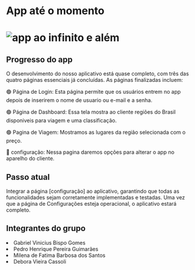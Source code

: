 <h1>App até o momento<h1>

![app ao infinito e além](https://github.com/gabrielvinicius01/App-de-Viagem/assets/141922858/7b9ea752-0f8c-46be-a9a4-9c9fc437dc7e)

<h2>Progresso do app</h2>
O desenvolvimento do nosso aplicativo está quase completo, com três das quatro páginas essenciais já concluídas. As páginas finalizadas incluem:
<p>

🟢 Página de Login: Esta página permite que os usuários entrem no app depois de inserirem o nome de usuario ou e-mail e a senha.

🟢 Página de Dashboard: Essa tela mostra ao cliente regiões do Brasil disponiveis para viagem e uma classificação.

🟢 Pagina de Viagem: Mostramos as lugares da região selecionada com o preço.

🔴 configuração: Nessa pagina daremos opções para alterar o app no aparelho do cliente.

<h2>Passo atual</h2>
<p>
Integrar a página [configuração] ao aplicativo, garantindo que todas as funcionalidades sejam corretamente implementadas e testadas. Uma vez que a página de Configurações esteja operacional, o aplicativo estará completo.



<h2>Integrantes do grupo</h2>
<li>Gabriel Vinicius Bispo Gomes</li>
<li>Pedro Henrique Pereira Guimarães</li>
<li>Milena de Fatima Barbosa dos Santos</li>
<li>Debora Vieira Cassoli</li>
